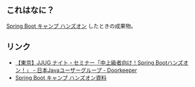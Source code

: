 これはなに？
------------

[Spring Boot キャンプ ハンズオン](https://jjug.doorkeeper.jp/events/21889) したときの成果物。

リンク
------

* [【東京】JJUG ナイト・セミナー「中上級者向け！Spring Bootハンズオン！」 - 日本Javaユーザーグループ - Doorkeeper](https://jjug.doorkeeper.jp/events/21889)
* [Spring Boot キャンプ ハンズオン資料](http://spring-boot-camp.readthedocs.org/ja/latest/)
